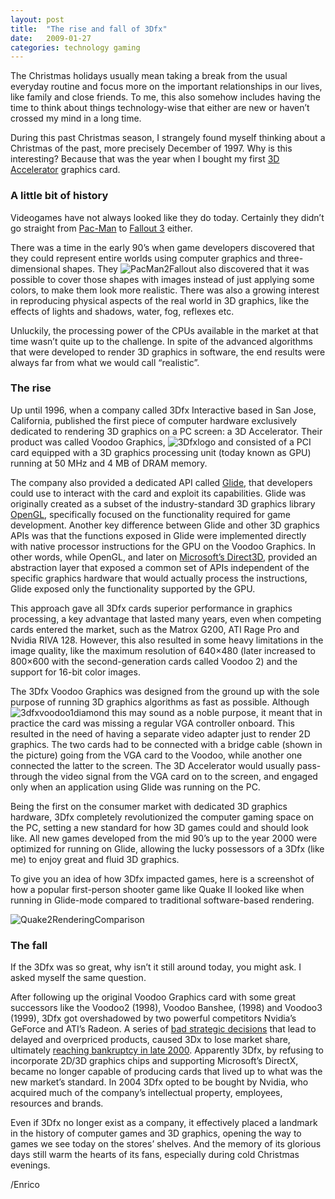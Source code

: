 ```yaml
---
layout: post
title:  "The rise and fall of 3Dfx"
date:   2009-01-27
categories: technology gaming
---
```


The Christmas holidays usually mean taking a break from the usual everyday routine and focus more on the important relationships in our lives, like family and close friends. To me, this also somehow includes having the time to think about things technology-wise that either are new or haven’t crossed my mind in a long time.

During this past Christmas season, I strangely found myself thinking about a Christmas of the past, more precisely December of 1997. Why is this interesting? Because that was the year when I bought my first [3D Accelerator][1] graphics card.

### A little bit of history

Videogames have not always looked like they do today. Certainly they didn’t go straight from [Pac-Man][2] to [Fallout 3][3] either.

There was a time in the early 90’s when game developers discovered that they
could represent entire worlds using computer graphics and three-dimensional
shapes. They <img alt="PacMan2Fallout" src="http://megakemp.files.wordpress.com/2009/01/pacman2fallout1.jpg?w=304&h=198" class="article" /> also discovered that it was possible to cover those shapes with images instead of just applying some colors, to make them look more realistic. There was also a growing interest in reproducing physical aspects of the real world in 3D graphics, like the effects of lights and shadows, water, fog, reflexes etc.

Unluckily, the processing power of the CPUs available in the market at that time wasn’t quite up to the challenge. In spite of the advanced algorithms that were developed to render 3D graphics in software, the end results were always far from what we would call “realistic”.

### The rise

Up until 1996, when a company called 3Dfx Interactive based in San Jose,
California, published the first piece of computer hardware exclusively dedicated
to rendering 3D graphics on a PC screen: a 3D Accelerator. Their product was
called Voodoo Graphics, <img alt="3Dfxlogo" src="http://megakemp.files.wordpress.com/2009/01/3dfxlogo1.png?w=218&h=100" class="article" /> and consisted of a PCI card equipped with a 3D graphics processing unit (today known as GPU) running at 50 MHz and 4 MB of DRAM memory.

The company also provided a dedicated API called [Glide][6], that developers could use to interact with the card and exploit its capabilities. Glide was originally created as a subset of the industry-standard 3D graphics library [OpenGL][7], specifically focused on the functionality required for game development. Another key difference between Glide and other 3D graphics APIs was that the functions exposed in Glide were implemented directly with native processor instructions for the GPU on the Voodoo Graphics.
In other words, while OpenGL, and later on [Microsoft’s Direct3D][8], provided an abstraction layer that exposed a common set of APIs independent of the specific graphics hardware that would actually process the instructions, Glide exposed only the functionality supported by the GPU.

This approach gave all 3Dfx cards superior performance in graphics processing, a key advantage that lasted many years, even when competing cards entered the market, such as the Matrox G200, ATI Rage Pro and Nvidia RIVA 128.
However, this also resulted in some heavy limitations in the image quality, like the maximum resolution of 640×480 (later increased to 800×600 with the second-generation cards called Voodoo 2) and the support for 16-bit color images.

The 3Dfx Voodoo Graphics was designed from the ground up with the sole purpose of running 3D graphics algorithms as fast as possible. Although <img alt="3dfxvoodoo1diamond" src="http://megakemp.files.wordpress.com/2009/01/3dfxvoodoo1diamond1.jpg?w=480" class="article" /> this may sound as a noble purpose, it meant that in practice the card was missing a regular VGA controller onboard. This resulted in the need of having a separate video adapter just to render 2D graphics. The two cards had to be connected with a bridge cable (shown in the picture) going from the VGA card to the Voodoo, while another one connected the latter to the screen. The 3D Accelerator would usually pass-through the video signal from the VGA card on to the screen, and engaged only when an application using Glide was running on the PC.

Being the first on the consumer market with dedicated 3D graphics hardware, 3Dfx completely revolutionized the computer gaming space on the PC, setting a new standard for how 3D games could and should look like. All new games developed from the mid 90’s up to the year 2000 were optimized for running on Glide, allowing the lucky possessors of a 3Dfx (like me) to enjoy great and fluid 3D graphics.

To give you an idea of how 3Dfx impacted games, here is a screenshot of how a popular first-person shooter game like Quake II looked like when running in Glide-mode compared to traditional software-based rendering.

<img alt="Quake2RenderingComparison"
src="http://megakemp.files.wordpress.com/2009/01/quake2renderingcomparison1.jpg?w=524&h=200" class="screenshot-noshadow" />

### The fall

If the 3Dfx was so great, why isn’t it still around today, you might ask. I asked myself the same question.

After following up the original Voodoo Graphics card with some great successors like the Voodoo2 (1998), Voodoo Banshee, (1998) and Voodoo3 (1999), 3Dfx got overshadowed by two powerful competitors Nvidia’s GeForce and ATI’s Radeon. A series of [bad strategic decisions][11] that lead to delayed and overpriced products, caused 3Dx to lose market share, ultimately [reaching bankruptcy in late 2000][12]. Apparently 3Dfx, by refusing to incorporate 2D/3D graphics chips and supporting Microsoft’s DirectX, became no longer capable of producing cards that lived up to what was the new market’s standard.
In 2004 3Dfx opted to be bought by Nvidia, who acquired much of the company’s intellectual property, employees, resources and brands.

Even if 3Dfx no longer exist as a company, it effectively placed a landmark in the history of computer games and 3D graphics, opening the way to games we see today on the stores’ shelves. And the memory of its glorious days still warm the hearts of its fans, especially during cold Christmas evenings.

/Enrico

[1]: http://www.tech-faq.com/3d-accelerator.shtml
[2]: http://www.gamespot.com/features/vgs/universal/hist_pacman/
[3]: http://www.gamespot.com/pc/rpg/fallout3/index.html?tag=result;title;1
[6]: http://www.gamers.org/dEngine/xf3D/glide/glidepgm.htm
[7]: http://www.opengl.org/
[8]: http://msdn.microsoft.com/en-us/directx/default.aspx
[11]: http://www.sudhian.com/index.php?/articles/show/3dfx_voodoo_5_6000_review/conspiracy_theories_cont
[12]: http://www.x86-secret.com/articles/divers/v5-6000/letter_to_customers.htm
